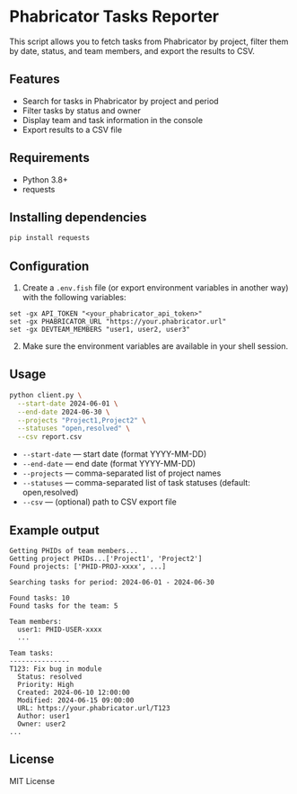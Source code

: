 
# Phabricator Tasks Reporter

This script allows you to fetch tasks from Phabricator by project, filter them by date, status, and team members, and export the results to CSV.

## Features
- Search for tasks in Phabricator by project and period
- Filter tasks by status and owner
- Display team and task information in the console
- Export results to a CSV file

## Requirements
- Python 3.8+
- requests

## Installing dependencies

```sh
pip install requests
```

## Configuration

1. Create a `.env.fish` file (or export environment variables in another way) with the following variables:

```fish
set -gx API_TOKEN "<your_phabricator_api_token>"
set -gx PHABRICATOR_URL "https://your.phabricator.url"
set -gx DEVTEAM_MEMBERS "user1, user2, user3"
```

2. Make sure the environment variables are available in your shell session.

## Usage

```sh
python client.py \
  --start-date 2024-06-01 \
  --end-date 2024-06-30 \
  --projects "Project1,Project2" \
  --statuses "open,resolved" \
  --csv report.csv
```

- `--start-date` — start date (format YYYY-MM-DD)
- `--end-date` — end date (format YYYY-MM-DD)
- `--projects` — comma-separated list of project names
- `--statuses` — comma-separated list of task statuses (default: open,resolved)
- `--csv` — (optional) path to CSV export file

## Example output

```
Getting PHIDs of team members...
Getting project PHIDs...['Project1', 'Project2']
Found projects: ['PHID-PROJ-xxxx', ...]

Searching tasks for period: 2024-06-01 - 2024-06-30

Found tasks: 10
Found tasks for the team: 5

Team members:
  user1: PHID-USER-xxxx
  ...

Team tasks:
---------------
T123: Fix bug in module
  Status: resolved
  Priority: High
  Created: 2024-06-10 12:00:00
  Modified: 2024-06-15 09:00:00
  URL: https://your.phabricator.url/T123
  Author: user1
  Owner: user2
...
```

## License

MIT License
